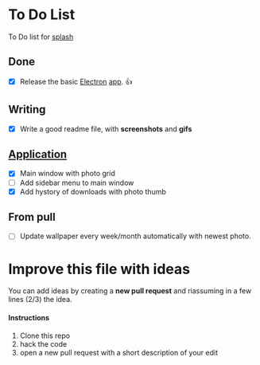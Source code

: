 # To Do List
To Do list for [splash][sp]
## Done
- [x] Release the basic [Electron][electron] [app](https://github.com/rawnly/splash). 👍

## Writing  
- [x] Write a good readme file, with **screenshots** and **gifs**

## [Application](https://github.com/rawnly/splash)
- [x] Main window with photo grid
- [ ] Add sidebar menu to main window 
- [x] Add hystory of downloads with photo thumb

## From pull
- [ ] Update wallpaper every week/month automatically with newest photo.

# Improve this file with ideas
You can add ideas by creating a **new pull request** and riassuming in a few lines (2/3) the idea.

#### Instructions
1. Clone this repo
2. hack the code
3. open a new pull request with a short description of your edit

[electron]: https://electron.atom.io
[sp]: https://github.com/rawnly/splash
